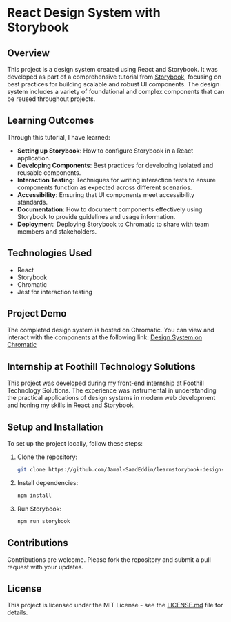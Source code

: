 # React Design System with Storybook

## Overview

This project is a design system created using React and Storybook. It was developed as part of a comprehensive tutorial from [Storybook](https://storybook.js.org/tutorials/design-systems-for-developers/react/en/introduction/), focusing on best practices for building scalable and robust UI components. The design system includes a variety of foundational and complex components that can be reused throughout projects.

## Learning Outcomes

Through this tutorial, I have learned:
- **Setting up Storybook**: How to configure Storybook in a React application.
- **Developing Components**: Best practices for developing isolated and reusable components.
- **Interaction Testing**: Techniques for writing interaction tests to ensure components function as expected across different scenarios.
- **Accessibility**: Ensuring that UI components meet accessibility standards.
- **Documentation**: How to document components effectively using Storybook to provide guidelines and usage information.
- **Deployment**: Deploying Storybook to Chromatic to share with team members and stakeholders.

## Technologies Used

- React
- Storybook
- Chromatic
- Jest for interaction testing

## Project Demo

The completed design system is hosted on Chromatic. You can view and interact with the components at the following link:
[Design System on Chromatic](https://6694e436f7ec8b2c2cdd6068-hfixyultjo.chromatic.com/)

## Internship at Foothill Technology Solutions

This project was developed during my front-end internship at Foothill Technology Solutions. The experience was instrumental in understanding the practical applications of design systems in modern web development and honing my skills in React and Storybook.

## Setup and Installation

To set up the project locally, follow these steps:

1. Clone the repository:
   ```bash
   git clone https://github.com/Jamal-SaadEddin/learnstorybook-design-system.git
   ```
2. Install dependencies:
   ```bash
   npm install
   ```
3. Run Storybook:
   ```bash
   npm run storybook
   ```

## Contributions

Contributions are welcome. Please fork the repository and submit a pull request with your updates.

## License

This project is licensed under the MIT License - see the [LICENSE.md](LICENSE.md) file for details.
